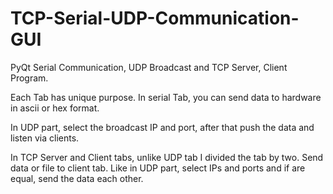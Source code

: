 # TCP-Serial-UDP-Communication-GUI
PyQt Serial Communication, UDP Broadcast and TCP Server, Client Program. 

Each Tab has unique purpose.
In serial Tab, you can send data to hardware in ascii or hex format.

In UDP part, select the broadcast IP and port, after that push the data and listen via clients.

In TCP Server and Client tabs, unlike UDP tab I divided the tab by two. Send data or file to client tab. Like in UDP part, select IPs and ports and if are equal, send the data each other. 


